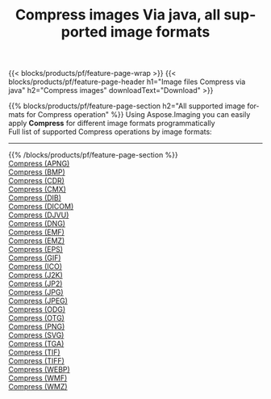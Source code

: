 ﻿---
title: Compress images Via java, all supported image formats 
weight: 3920
url: /java/compress 
lang: en
langdirlevel: 2
locales: zh-hans,ja,it,ru,de,es,fr,nl,id,lt,pl,pt,vi,tr,ko,zh-hant,ar,hi,th,sv,cs,uk,he
description: Using Aspose.Imaging you can easily Compress images Via java
---

{{< blocks/products/pf/feature-page-wrap >}}
{{< blocks/products/pf/feature-page-header h1="Image files Compress via java" h2="Compress images" downloadText="Download" >}}


{{% blocks/products/pf/feature-page-section  h2="All supported image formats for Compress operation" %}}
Using Aspose.Imaging you can easily apply **Compress** for different image formats programmatically
<br/>
Full list of supported Compress operations by image formats:
<hr/>
{{% /blocks/products/pf/feature-page-section %}}
<div class="container-fluid productfamilypage bg-gray">
    <div class="convertypes bg-gray agp-content section">
        <div class="container">
		<div class="row other-converters">
		    <div class='col-md-2 other-converter remove-lp remove-rp'><a href="/imaging/java/compress/apng" >Compress (APNG)</a></div><div class='col-md-2 other-converter remove-lp remove-rp'><a href="/imaging/java/compress/bmp" >Compress (BMP)</a></div><div class='col-md-2 other-converter remove-lp remove-rp'><a href="/imaging/java/compress/cdr" >Compress (CDR)</a></div><div class='col-md-2 other-converter remove-lp remove-rp'><a href="/imaging/java/compress/cmx" >Compress (CMX)</a></div><div class='col-md-2 other-converter remove-lp remove-rp'><a href="/imaging/java/compress/dib" >Compress (DIB)</a></div><div class='col-md-2 other-converter remove-lp remove-rp'><a href="/imaging/java/compress/dicom" >Compress (DICOM)</a></div><div class='col-md-2 other-converter remove-lp remove-rp'><a href="/imaging/java/compress/djvu" >Compress (DJVU)</a></div><div class='col-md-2 other-converter remove-lp remove-rp'><a href="/imaging/java/compress/dng" >Compress (DNG)</a></div><div class='col-md-2 other-converter remove-lp remove-rp'><a href="/imaging/java/compress/emf" >Compress (EMF)</a></div><div class='col-md-2 other-converter remove-lp remove-rp'><a href="/imaging/java/compress/emz" >Compress (EMZ)</a></div><div class='col-md-2 other-converter remove-lp remove-rp'><a href="/imaging/java/compress/eps" >Compress (EPS)</a></div><div class='col-md-2 other-converter remove-lp remove-rp'><a href="/imaging/java/compress/gif" >Compress (GIF)</a></div><div class='col-md-2 other-converter remove-lp remove-rp'><a href="/imaging/java/compress/ico" >Compress (ICO)</a></div><div class='col-md-2 other-converter remove-lp remove-rp'><a href="/imaging/java/compress/j2k" >Compress (J2K)</a></div><div class='col-md-2 other-converter remove-lp remove-rp'><a href="/imaging/java/compress/jp2" >Compress (JP2)</a></div><div class='col-md-2 other-converter remove-lp remove-rp'><a href="/imaging/java/compress/jpg" >Compress (JPG)</a></div><div class='col-md-2 other-converter remove-lp remove-rp'><a href="/imaging/java/compress/jpeg" >Compress (JPEG)</a></div><div class='col-md-2 other-converter remove-lp remove-rp'><a href="/imaging/java/compress/odg" >Compress (ODG)</a></div><div class='col-md-2 other-converter remove-lp remove-rp'><a href="/imaging/java/compress/otg" >Compress (OTG)</a></div><div class='col-md-2 other-converter remove-lp remove-rp'><a href="/imaging/java/compress/png" >Compress (PNG)</a></div><div class='col-md-2 other-converter remove-lp remove-rp'><a href="/imaging/java/compress/svg" >Compress (SVG)</a></div><div class='col-md-2 other-converter remove-lp remove-rp'><a href="/imaging/java/compress/tga" >Compress (TGA)</a></div><div class='col-md-2 other-converter remove-lp remove-rp'><a href="/imaging/java/compress/tif" >Compress (TIF)</a></div><div class='col-md-2 other-converter remove-lp remove-rp'><a href="/imaging/java/compress/tiff" >Compress (TIFF)</a></div><div class='col-md-2 other-converter remove-lp remove-rp'><a href="/imaging/java/compress/webp" >Compress (WEBP)</a></div><div class='col-md-2 other-converter remove-lp remove-rp'><a href="/imaging/java/compress/wmf" >Compress (WMF)</a></div><div class='col-md-2 other-converter remove-lp remove-rp'><a href="/imaging/java/compress/wmz" >Compress (WMZ)</a></div>
                </div>
        </div>
    </div>
</div>
<br/>

